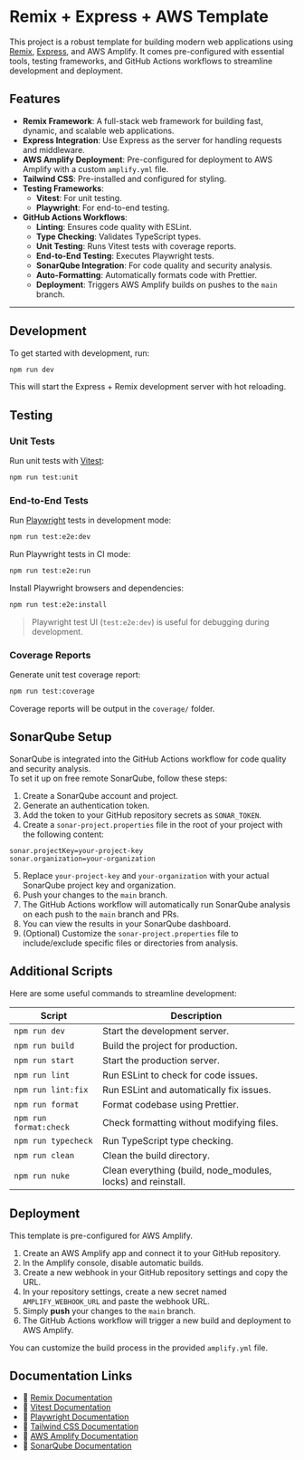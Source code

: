 # Remix + Express + AWS Template

This project is a robust template for building modern web applications using [Remix](https://remix.run/), [Express](https://expressjs.com/), and AWS Amplify. It comes pre-configured with essential tools, testing frameworks, and GitHub Actions workflows to streamline development and deployment.

## Features

- **Remix Framework**: A full-stack web framework for building fast, dynamic, and scalable web applications.
- **Express Integration**: Use Express as the server for handling requests and middleware.
- **AWS Amplify Deployment**: Pre-configured for deployment to AWS Amplify with a custom `amplify.yml` file.
- **Tailwind CSS**: Pre-installed and configured for styling.
- **Testing Frameworks**:
  - **Vitest**: For unit testing.
  - **Playwright**: For end-to-end testing.
- **GitHub Actions Workflows**:
  - **Linting**: Ensures code quality with ESLint.
  - **Type Checking**: Validates TypeScript types.
  - **Unit Testing**: Runs Vitest tests with coverage reports.
  - **End-to-End Testing**: Executes Playwright tests.
  - **SonarQube Integration**: For code quality and security analysis.
  - **Auto-Formatting**: Automatically formats code with Prettier.
  - **Deployment**: Triggers AWS Amplify builds on pushes to the `main` branch.

---

## Development

To get started with development, run:

```sh
npm run dev
```

This will start the Express + Remix development server with hot reloading.

## Testing

### Unit Tests

Run unit tests with [Vitest](https://vitest.dev/):

```sh
npm run test:unit
```

### End-to-End Tests

Run [Playwright](https://playwright.dev/) tests in development mode:

```sh
npm run test:e2e:dev
```

Run Playwright tests in CI mode:

```sh
npm run test:e2e:run
```

Install Playwright browsers and dependencies:

```sh
npm run test:e2e:install
```

> Playwright test UI (`test:e2e:dev`) is useful for debugging during development.

### Coverage Reports

Generate unit test coverage report:

```sh
npm run test:coverage
```

Coverage reports will be output in the `coverage/` folder.

## SonarQube Setup

SonarQube is integrated into the GitHub Actions workflow for code quality and security analysis.  
To set it up on free remote SonarQube, follow these steps:

1. Create a SonarQube account and project.
2. Generate an authentication token.
3. Add the token to your GitHub repository secrets as `SONAR_TOKEN`.
4. Create a `sonar-project.properties` file in the root of your project with the following content:

```properties
sonar.projectKey=your-project-key
sonar.organization=your-organization
```

5. Replace `your-project-key` and `your-organization` with your actual SonarQube project key and organization.
6. Push your changes to the `main` branch.
7. The GitHub Actions workflow will automatically run SonarQube analysis on each push to the `main` branch and PRs.
8. You can view the results in your SonarQube dashboard.
9. (Optional) Customize the `sonar-project.properties` file to include/exclude specific files or directories from analysis.

## Additional Scripts

Here are some useful commands to streamline development:

| Script                 | Description                                                  |
| ---------------------- | ------------------------------------------------------------ |
| `npm run dev`          | Start the development server.                                |
| `npm run build`        | Build the project for production.                            |
| `npm run start`        | Start the production server.                                 |
| `npm run lint`         | Run ESLint to check for code issues.                         |
| `npm run lint:fix`     | Run ESLint and automatically fix issues.                     |
| `npm run format`       | Format codebase using Prettier.                              |
| `npm run format:check` | Check formatting without modifying files.                    |
| `npm run typecheck`    | Run TypeScript type checking.                                |
| `npm run clean`        | Clean the build directory.                                   |
| `npm run nuke`         | Clean everything (build, node_modules, locks) and reinstall. |

## Deployment

This template is pre-configured for AWS Amplify.

1. Create an AWS Amplify app and connect it to your GitHub repository.
2. In the Amplify console, disable automatic builds.
3. Create a new webhook in your GitHub repository settings and copy the URL.
4. In your repository settings, create a new secret named `AMPLIFY_WEBHOOK_URL` and paste the webhook URL.
5. Simply **push** your changes to the `main` branch.
6. The GitHub Actions workflow will trigger a new build and deployment to AWS Amplify.

You can customize the build process in the provided `amplify.yml` file.

## Documentation Links

- 📖 [Remix Documentation](https://remix.run/docs)
- 📖 [Vitest Documentation](https://vitest.dev/)
- 📖 [Playwright Documentation](https://playwright.dev/)
- 📖 [Tailwind CSS Documentation](https://tailwindcss.com/)
- 📖 [AWS Amplify Documentation](https://docs.amplify.aws/)
- 📖 [SonarQube Documentation](https://docs.sonarsource.com/)
